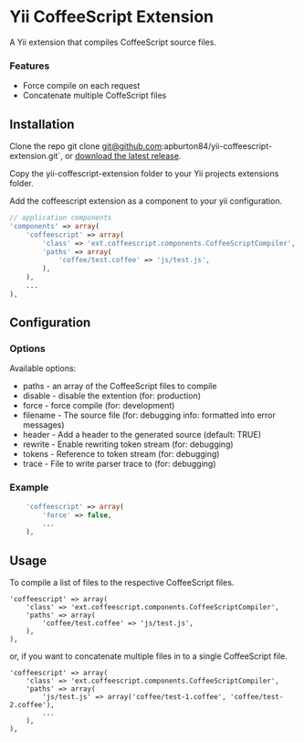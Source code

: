 Yii CoffeeScript Extension
==========================

A Yii extension that compiles CoffeeScript source files.

### Features

* Force compile on each request
* Concatenate multiple CoffeScript files

Installation
------------

Clone the repo 
    git clone git@github.com:apburton84/yii-coffeescript-extension.git`, 
or 
    [download the latest release](https://github.com/apburton84/yii-coffeescript-extension/zipball/master).

Copy the yii-coffescript-extension folder to your Yii projects extensions folder.

Add the coffeescript extension as a component to your yii configuration.

```php
// application components
'components' => array(
    'coffeescript' => array( 
        'class' => 'ext.coffeescript.components.CoffeeScriptCompiler', 
        'paths' => array( 
            'coffee/test.coffee' => 'js/test.js', 
        ),
    ), 
    ...
),
```

Configuration
-------------

### Options

Available options:

*  paths    - an array of the CoffeeScript files to compile
*  disable  - disable the extention (for: production)
*  force    - force compile (for: development)
*  filename - The source file (for: debugging info: formatted into error messages)
*  header   - Add a header to the generated source (default: TRUE)
*  rewrite  - Enable rewriting token stream (for: debugging)
*  tokens   - Reference to token stream (for: debugging)
*  trace    - File to write parser trace to (for: debugging)

### Example

```php
    'coffeescript' => array( 
        'force' => false, 
        ...
    ),
```

Usage
-----

To compile a list of files to the respective CoffeeScript files.

    'coffeescript' => array( 
        'class' => 'ext.coffeescript.components.CoffeeScriptCompiler', 
        'paths' => array( 
            'coffee/test.coffee' => 'js/test.js', 
        ),
    ),

or, if you want to concatenate multiple files in to a single CoffeeScript file.

    'coffeescript' => array( 
        'class' => 'ext.coffeescript.components.CoffeeScriptCompiler', 
        'paths' => array( 
            'js/test.js' => array('coffee/test-1.coffee', 'coffee/test-2.coffee'), 
            ...
        ),
    ),

